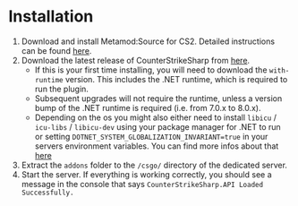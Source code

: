 # Installation


1. Download and install Metamod:Source for CS2. Detailed instructions can be found [here](https://cs2.poggu.me/metamod/installation/).
2. Download the latest release of CounterStrikeSharp from [here](https://github.com/roflmuffin/CounterStrikeSharp/actions/workflows/cmake-single-platform.yml).
   - If this is your first time installing, you will need to download the `with-runtime` version. This includes the .NET runtime, which is required to run the plugin.
   - Subsequent upgrades will not require the runtime, unless a version bump of the .NET runtime is required (i.e. from 7.0.x to 8.0.x).
   - Depending on the os you might also either need to install `libicu` / `icu-libs` / `libicu-dev` using your package manager for .NET to run or setting `DOTNET_SYSTEM_GLOBALIZATION_INVARIANT=true` in your servers environment variables. You can find more infos about that [here](https://github.com/dotnet/runtime/blob/main/docs/design/features/globalization-invariant-mode.md#enabling-the-invariant-mode)
3. Extract the `addons` folder to the `/csgo/` directory of the dedicated server.
4. Start the server. If everything is working correctly, you should see a message in the console that says `CounterStrikeSharp.API Loaded Successfully.`
